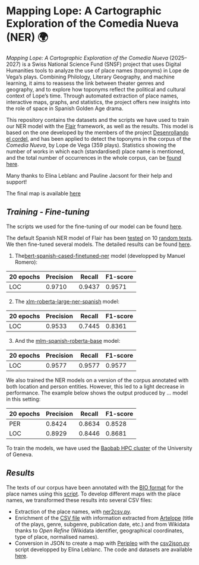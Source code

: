 # Mapping Lope: A Cartographic Exploration of the Comedia Nueva (NER) 🌍

_Mapping Lope: A Cartographic Exploration of the Comedia Nueva_ (2025–2027) is a Swiss National Science Fund (SNSF) project that uses Digital Humanities tools to analyze the use of place names (toponyms) in Lope de Vega’s plays. Combining Philology, Literary Geography, and machine learning, it aims to reassess the link between theater genres and geography, and to explore how toponyms reflect the political and cultural context of Lope’s time. Through automated extraction of place names, interactive maps, graphs, and statistics, the project offers new insights into the role of space in Spanish Golden Age drama.

This repository contains the datasets and the scripts we have used to train our NER model with the [Flair](https://github.com/flairNLP/flair) framework, as well as the results. This model is based on the one developed by the members of the project [Desenrollando el cordel](https://github.com/DesenrollandoElCordel/pliegos-ner), and has been applied to detect the toponyms in the corpus of the _Comedia Nueva_, by Lope de Vega (359 plays). Statistics showing the number of works in which each (standardised) place name is mentioned, and the total number of occurrences in the whole corpus, can be [found here](https://github.com/MiguelBetti/Lope_ner/blob/main/csv/Estadisticas.csv).

Many thanks to Elina Leblanc and Pauline Jacsont for their help and support!

The final map is available [here](https://miguelbetti.github.io/Lope_peripleo/#/?/?/?/mode=points)

## ***Training - Fine-tuning***
The scripts we used for the fine-tuning of our model can be found [here](https://github.com/MappingLope/LOPE_NER/tree/main/codes).

The default Spanish NER model of Flair has been [tested](https://github.com/MappingLope/LOPE_NER/blob/main/codes/NER_TEST.py) on 10 [random texts](https://github.com/MappingLope/LOPE_NER/tree/main/corpus/corpus_test). We then fine-tuned several models. The detailed results can be found [here](https://github.com/MappingLope/LOPE_NER/tree/main/results/).

1. The[bert-spanish-cased-finetuned-ner](https://huggingface.co/mrm8488/bert-spanish-cased-finetuned-ner) model (developped by Manuel Romero):

| 20 epochs     | Precision | Recall | F1-score |
|---------------|-----------|--------|----------|
| LOC           | 0.9710    | 0.9437 | 0.9571   |

2. The [xlm-roberta-large-ner-spanish](https://huggingface.co/MMG/xlm-roberta-large-ner-spanish) model:

| 20 epochs     | Precision | Recall | F1-score |
|---------------|-----------|--------|----------|
| LOC           | 0.9533    | 0.7445 | 0.8361   |

3. And the [mlm-spanish-roberta-base](https://huggingface.co/MMG/mlm-spanish-roberta-base) model:


| 20 epochs    | Precision | Recall | F1-score |
|--------------|-----------|--------|----------|
| LOC          | 0.9577    | 0.9577 | 0.9577   |

We also trained the NER models on a version of the corpus annotated with both location and person entities. However, this led to a light decrease in performance. The example below shows the output produced by ... model in this setting:

| 20 epochs	   | Precision | Recall | F1-score |
|--------------|-----------|--------|----------|
| PER          |  0.8424   | 0.8634 | 0.8528   |
| LOC          |  0.8929   | 0.8446 | 0.8681   |


To train the models, we have used the [Baobab HPC cluster](https://www.unige.ch/eresearch/en/services/hpc/) of the University of Geneva.


## ***Results***

The texts of our corpus have been annotated with the [BIO format](https://en.wikipedia.org/wiki/Inside%E2%80%93outside%E2%80%93beginning_(tagging)) for the place names using this [script](https://github.com/MiguelBetti/Lope_ner/blob/main/NER_LOPE.py). To develop different maps with the place names, we transformed these results into several CSV files:

- Extraction of the place names, with [ner2csv.py](https://github.com/MiguelBetti/Lope_ner/blob/main/tools/ner2csv.ipynb).
- Enrichment of the [CSV file]() with information extracted from [Artelope](https://artelope.uv.es/basededatos/index.php) (title of the plays, genre, subgenre, publication date, etc.) and from Wikidata thanks to *Open Refine* (Wikidata identifier, geographical coordinates, type of place, normalised names).
- Conversion in JSON to create a map with [Peripleo](https://github.com/britishlibrary/peripleo) with the [csv2json.py](https://github.com/MiguelBetti/Lope_ner/blob/main/tools/csv2json.ipynb) script developped by Elina Leblanc. The code and datasets are available [here](https://github.com/MiguelBetti/Lope_peripleo).